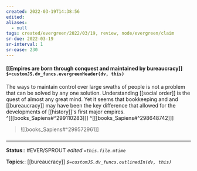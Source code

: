 ```yaml
---
created: 2022-03-19T14:38:56 
edited: 
aliases:
  - null
tags: created/evergreen/2022/03/19, review, node/evergreen/claim
sr-due: 2022-03-19
sr-interval: 1
sr-ease: 230
---
```


#### [[Empires are born through conquest and maintained by bureaucracy]] `$=customJS.dv_funcs.evergreenHeader(dv, this)`

The ways to maintain control over large swaths of people is not a problem that can be solved by any one solution. Understanding [[social order]] is the quest of almost any great mind.
Yet it seems that bookkeeping and and [[bureaucracy]] may have been the key difference that allowed for the developments of [[history]]'s first major empires.
^[[[books_Sapiens#^299110283]]]
^[[[books_Sapiens#^298648742]]]




> ![[books_Sapiens#^299572961]]


### <hr class="footnote"/>

**Status**:: #EVER/SPROUT
*edited `=this.file.mtime`*

**Topics**:: [[bureaucracy]]
*`$=customJS.dv_funcs.outlinedIn(dv, this)`*
